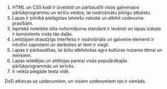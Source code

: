 1. HTML un CSS kodi ir izveidoti un pārbaudīti visos galvenajos pārlūkprogrammu un ierīču veidos, lai nodrošinātu pilnīgu atbalstu.
2. Lapas ir pilnībā pielāgotas latviešu valodai un atbilst uzdevuma prasībām.
3. Iepriekš noteiktie stila noformējuma standarti ir ievēroti un lapas izskats ir konsistents visās tās daļās.
4. Lietotājam draudzīgs interfeiss ir nodrošināts un galvenie elementi ir intuitīvi saprotami un darboties ar tiem ir viegli.
5. Lapas ir pārbaudītas, lai būtu atbilstošas agro kultūras nozares tēmai un mērķiem.
6. Lapas ielādējas un attēlojas pareizi visās populārākajās pārlūkprogrammās un ierīcēs.
7. Ir veikta piegāde testa vidē.

DoD attiecas uz uzdevumiem, un visiem uzdevumiem tas ir vienāds.